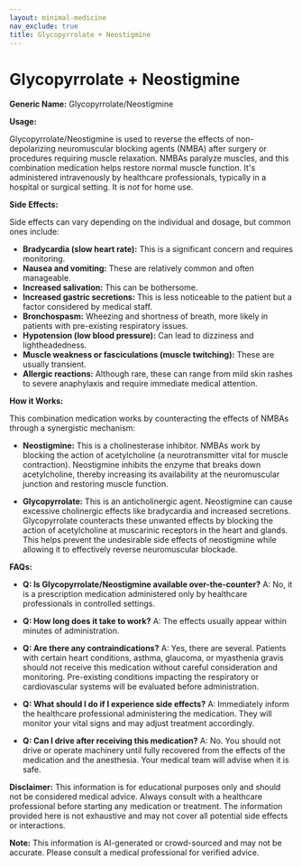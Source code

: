 ```yaml
---
layout: minimal-medicine
nav_exclude: true
title: Glycopyrrolate + Neostigmine
---
```


# Glycopyrrolate + Neostigmine

**Generic Name:** Glycopyrrolate/Neostigmine

**Usage:**

Glycopyrrolate/Neostigmine is used to reverse the effects of non-depolarizing neuromuscular blocking agents (NMBA) after surgery or procedures requiring muscle relaxation.  NMBAs paralyze muscles, and this combination medication helps restore normal muscle function.  It's administered intravenously by healthcare professionals, typically in a hospital or surgical setting.  It is *not* for home use.

**Side Effects:**

Side effects can vary depending on the individual and dosage, but common ones include:

* **Bradycardia (slow heart rate):** This is a significant concern and requires monitoring.
* **Nausea and vomiting:**  These are relatively common and often manageable.
* **Increased salivation:** This can be bothersome.
* **Increased gastric secretions:** This is less noticeable to the patient but a factor considered by medical staff.
* **Bronchospasm:**  Wheezing and shortness of breath, more likely in patients with pre-existing respiratory issues.
* **Hypotension (low blood pressure):** Can lead to dizziness and lightheadedness.
* **Muscle weakness or fasciculations (muscle twitching):** These are usually transient.
* **Allergic reactions:** Although rare, these can range from mild skin rashes to severe anaphylaxis and require immediate medical attention.

**How it Works:**

This combination medication works by counteracting the effects of NMBAs through a synergistic mechanism:

* **Neostigmine:** This is a cholinesterase inhibitor.  NMBAs work by blocking the action of acetylcholine (a neurotransmitter vital for muscle contraction).  Neostigmine inhibits the enzyme that breaks down acetylcholine, thereby increasing its availability at the neuromuscular junction and restoring muscle function.

* **Glycopyrrolate:** This is an anticholinergic agent. Neostigmine can cause excessive cholinergic effects like bradycardia and increased secretions. Glycopyrrolate counteracts these unwanted effects by blocking the action of acetylcholine at muscarinic receptors in the heart and glands.  This helps prevent the undesirable side effects of neostigmine while allowing it to effectively reverse neuromuscular blockade.

**FAQs:**

* **Q: Is Glycopyrrolate/Neostigmine available over-the-counter?** A: No, it is a prescription medication administered only by healthcare professionals in controlled settings.

* **Q: How long does it take to work?** A: The effects usually appear within minutes of administration.

* **Q: Are there any contraindications?** A: Yes, there are several.  Patients with certain heart conditions, asthma, glaucoma, or myasthenia gravis should not receive this medication without careful consideration and monitoring.  Pre-existing conditions impacting the respiratory or cardiovascular systems will be evaluated before administration.

* **Q: What should I do if I experience side effects?** A: Immediately inform the healthcare professional administering the medication.  They will monitor your vital signs and may adjust treatment accordingly.

* **Q: Can I drive after receiving this medication?** A: No.  You should not drive or operate machinery until fully recovered from the effects of the medication and the anesthesia. Your medical team will advise when it is safe.

**Disclaimer:** This information is for educational purposes only and should not be considered medical advice. Always consult with a healthcare professional before starting any medication or treatment.  The information provided here is not exhaustive and may not cover all potential side effects or interactions.


**Note:** This information is AI-generated or crowd-sourced and may not be accurate. Please consult a medical professional for verified advice.